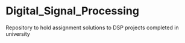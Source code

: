 # Digital_Signal_Processing
Repository to hold assignment solutions to DSP projects completed in university
